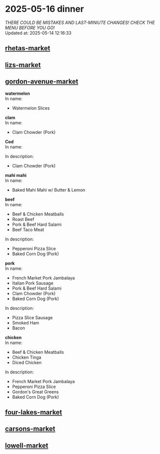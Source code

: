 # 2025-05-16 dinner  
*THERE COULD BE MISTAKES AND LAST-MINIUTE CHANGES! CHECK THE MENU BEFORE YOU GO!*  
Updated at: 2025-05-14 12:16:33  
## [rhetas-market](https://wisc-housingdining.nutrislice.com/menu/rhetas-market/dinner/2025-05-16)  
## [lizs-market](https://wisc-housingdining.nutrislice.com/menu/lizs-market/dinner/2025-05-16)  
## [gordon-avenue-market](https://wisc-housingdining.nutrislice.com/menu/gordon-avenue-market/dinner/2025-05-16)  
**watermelon**  
In name:   
 - Watermelon Slices  
  
**clam**  
In name:   
 - Clam Chowder (Pork)  
  
**Cod**  
In name:   
  
In description:   
 - Clam Chowder (Pork)  
  
**mahi mahi**  
In name:   
 - Baked Mahi Mahi w/ Butter & Lemon  
  
**beef**  
In name:   
 - Beef & Chicken Meatballs  
 - Roast Beef  
 - Pork & Beef Hard Salami  
 - Beef Taco Meat  
  
In description:   
 - Pepperoni Pizza Slice  
 - Baked Corn Dog (Pork)  
  
**pork**  
In name:   
 - French Market Pork Jambalaya  
 - Italian Pork Sausage  
 - Pork & Beef Hard Salami  
 - Clam Chowder (Pork)  
 - Baked Corn Dog (Pork)  
  
In description:   
 - Pizza Slice Sausage  
 - Smoked Ham  
 - Bacon  
  
**chicken**  
In name:   
 - Beef & Chicken Meatballs  
 - Chicken Tinga  
 - Diced Chicken  
  
In description:   
 - French Market Pork Jambalaya  
 - Pepperoni Pizza Slice  
 - Gordon's Great Greens  
 - Baked Corn Dog (Pork)  
  
## [four-lakes-market](https://wisc-housingdining.nutrislice.com/menu/four-lakes-market/dinner/2025-05-16)  
## [carsons-market](https://wisc-housingdining.nutrislice.com/menu/carsons-market/dinner/2025-05-16)  
## [lowell-market](https://wisc-housingdining.nutrislice.com/menu/lowell-market/dinner/2025-05-16)  
  
